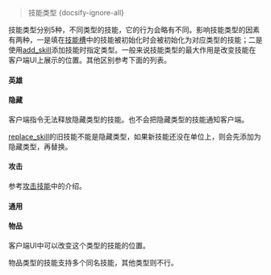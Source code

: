 > 技能类型 {docsify-ignore-all} 

技能类型分别5种，不同类型的技能，它的行为会略有不同。影响技能类型的因素有两种，一是填在[技能槽]中的技能被初始化时会被初始化为对应类型的技能；二是使用[add_skill]添加技能时指定类型。一般来说技能类型的最大作用是改变技能在客户端UI上展示的位置。其他区别参考下面的列表。

#### 英雄

#### 隐藏

客户端指令无法释放隐藏类型的技能。也不会把隐藏类型的技能通知客户端。

[replace_skill]的旧技能不能是隐藏类型，如果新技能还没在单位上，则会先添加为隐藏类型，再替换。

#### 攻击

参考[攻击技能]中的介绍。

#### 通用

#### 物品

客户端UI中可以改变这个类型的技能的位置。

物品类型的技能支持多个同名技能，其他类型则不行。

[add_skill]: 404
[replace_skill]: 404
[技能槽]: /ac/skill/技能槽
[攻击技能]: /ac/skill/攻击技能



